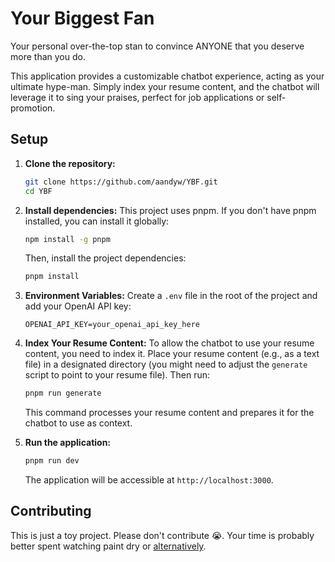 # Your Biggest Fan

Your personal over-the-top stan to convince ANYONE that you deserve more than you do.

This application provides a customizable chatbot experience, acting as your ultimate hype-man. Simply index your resume content, and the chatbot will leverage it to sing your praises, perfect for job applications or self-promotion.

## Setup

1.  **Clone the repository:**
    ```bash
    git clone https://github.com/aandyw/YBF.git
    cd YBF
    ```

2.  **Install dependencies:**
    This project uses pnpm. If you don't have pnpm installed, you can install it globally:
    ```bash
    npm install -g pnpm
    ```
    Then, install the project dependencies:
    ```bash
    pnpm install
    ```

3.  **Environment Variables:**
    Create a `.env` file in the root of the project and add your OpenAI API key:
    ```
    OPENAI_API_KEY=your_openai_api_key_here
    ```

4.  **Index Your Resume Content:**
    To allow the chatbot to use your resume content, you need to index it. Place your resume content (e.g., as a text file) in a designated directory (you might need to adjust the `generate` script to point to your resume file). Then run:
    ```bash
    pnpm run generate
    ```
    This command processes your resume content and prepares it for the chatbot to use as context.

5.  **Run the application:**
    ```bash
    pnpm run dev
    ```

    The application will be accessible at `http://localhost:3000`.

## Contributing

This is just a toy project. Please don't contribute 😭.
Your time is probably better spent watching paint dry or [alternatively](https://www.youtube.com/watch?v=dQw4w9WgXcQ).
